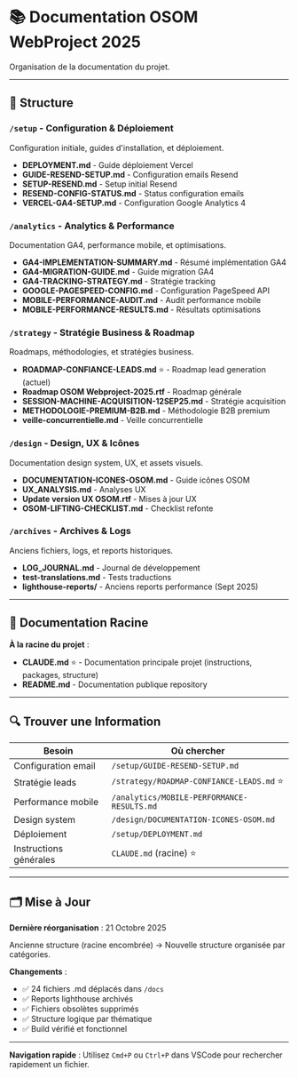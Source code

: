 # 📚 Documentation OSOM WebProject 2025

Organisation de la documentation du projet.

---

## 📁 Structure

### `/setup` - Configuration & Déploiement
Configuration initiale, guides d'installation, et déploiement.

- **DEPLOYMENT.md** - Guide déploiement Vercel
- **GUIDE-RESEND-SETUP.md** - Configuration emails Resend
- **SETUP-RESEND.md** - Setup initial Resend
- **RESEND-CONFIG-STATUS.md** - Status configuration emails
- **VERCEL-GA4-SETUP.md** - Configuration Google Analytics 4

### `/analytics` - Analytics & Performance
Documentation GA4, performance mobile, et optimisations.

- **GA4-IMPLEMENTATION-SUMMARY.md** - Résumé implémentation GA4
- **GA4-MIGRATION-GUIDE.md** - Guide migration GA4
- **GA4-TRACKING-STRATEGY.md** - Stratégie tracking
- **GOOGLE-PAGESPEED-CONFIG.md** - Configuration PageSpeed API
- **MOBILE-PERFORMANCE-AUDIT.md** - Audit performance mobile
- **MOBILE-PERFORMANCE-RESULTS.md** - Résultats optimisations

### `/strategy` - Stratégie Business & Roadmap
Roadmaps, méthodologies, et stratégies business.

- **ROADMAP-CONFIANCE-LEADS.md** ⭐ - Roadmap lead generation (actuel)
- **Roadmap OSOM Webproject-2025.rtf** - Roadmap générale
- **SESSION-MACHINE-ACQUISITION-12SEP25.md** - Stratégie acquisition
- **METHODOLOGIE-PREMIUM-B2B.md** - Méthodologie B2B premium
- **veille-concurrentielle.md** - Veille concurrentielle

### `/design` - Design, UX & Icônes
Documentation design system, UX, et assets visuels.

- **DOCUMENTATION-ICONES-OSOM.md** - Guide icônes OSOM
- **UX_ANALYSIS.md** - Analyses UX
- **Update version UX OSOM.rtf** - Mises à jour UX
- **OSOM-LIFTING-CHECKLIST.md** - Checklist refonte

### `/archives` - Archives & Logs
Anciens fichiers, logs, et reports historiques.

- **LOG_JOURNAL.md** - Journal de développement
- **test-translations.md** - Tests traductions
- **lighthouse-reports/** - Anciens reports performance (Sept 2025)

---

## 📄 Documentation Racine

**À la racine du projet** :
- **CLAUDE.md** ⭐ - Documentation principale projet (instructions, packages, structure)
- **README.md** - Documentation publique repository

---

## 🔍 Trouver une Information

| Besoin | Où chercher |
|--------|-------------|
| Configuration email | `/setup/GUIDE-RESEND-SETUP.md` |
| Stratégie leads | `/strategy/ROADMAP-CONFIANCE-LEADS.md` ⭐ |
| Performance mobile | `/analytics/MOBILE-PERFORMANCE-RESULTS.md` |
| Design system | `/design/DOCUMENTATION-ICONES-OSOM.md` |
| Déploiement | `/setup/DEPLOYMENT.md` |
| Instructions générales | `CLAUDE.md` (racine) ⭐ |

---

## 🗂️ Mise à Jour

**Dernière réorganisation** : 21 Octobre 2025

Ancienne structure (racine encombrée) → Nouvelle structure organisée par catégories.

**Changements** :
- ✅ 24 fichiers .md déplacés dans `/docs`
- ✅ Reports lighthouse archivés
- ✅ Fichiers obsolètes supprimés
- ✅ Structure logique par thématique
- ✅ Build vérifié et fonctionnel

---

**Navigation rapide** : Utilisez `Cmd+P` ou `Ctrl+P` dans VSCode pour rechercher rapidement un fichier.
